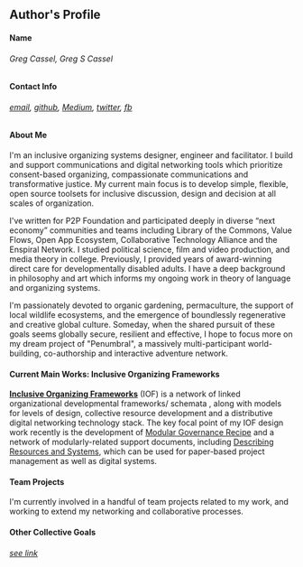 ## Author's Profile 

#### Name
	
###### Greg Cassel, Greg S Cassel
	
#### Contact Info
	
###### *[email](mailto:greg.cass1@gmail.com), [github](https://github.com/gcassel), [Medium](https://medium.com/@gregcassel_21265), [twitter](https://twitter.com/gregsc1), [fb](https://www.facebook.com/gscassel)*

#### About Me
	
I'm an inclusive organizing systems designer, engineer and facilitator.  I build and support communications and digital networking tools which prioritize consent-based organizing, compassionate communications and transformative justice.  My current main focus is to develop simple, flexible, open source toolsets for inclusive discussion, design and decision at all scales of organization.  

I've written for P2P Foundation and participated deeply in diverse “next economy” communities and teams including Library of the Commons, Value Flows, Open App Ecosystem, Collaborative Technology Alliance and the Enspiral Network.  I studied political science, film and video production, and media theory in college.  Previously, I provided years of award-winning direct care for developmentally disabled adults.  I have a deep background in philosophy and art which informs my ongoing work in theory of language and organizing systems.

I'm passionately devoted to organic gardening, permaculture, the support of local wildlife ecosystems, and the emergence of boundlessly regenerative and creative global culture.  Someday, when the shared pursuit of these goals seems globally secure, resilient and effective, I hope to focus more on my dream project of "Penumbral", a massively multi-participant world-building, co-authorship and interactive adventure network.
	
#### Current Main Works: Inclusive Organizing Frameworks

**[Inclusive Organizing Frameworks](https://docs.google.com/drawings/d/1-WFMRYdueSBba1atcohX0G585zj-gBNlBvZQBqnEmEs/edit?usp=sharing)** (IOF) is a network of linked organizational developmental frameworks/ schemata , along with models for levels of design, collective resource development and a distributive digital networking technology stack.  The key focal point of my IOF design work recently is the development of [Modular Governance Recipe](https://docs.google.com/document/d/17ssWfsuaKQkytdW1q83qKzEjxrY-BoreREch46JOMQY/edit?usp=sharing) and a network of modularly-related support documents, including [Describing Resources and Systems](https://docs.google.com/document/d/1ILVbleFo65PMaF6e4qg6c617BgzLX2bW4r_c3nDhwAU/edit?usp=sharing), which can be used for paper-based project management as well as digital systems.

#### Team Projects

I'm currently involved in a handful of team projects related to my work, and working to extend my networking and collaborative processes.

#### Other Collective Goals
###### *[see link](https://github.com/gcassel/Essays/blob/master/collective-goals.md)*






